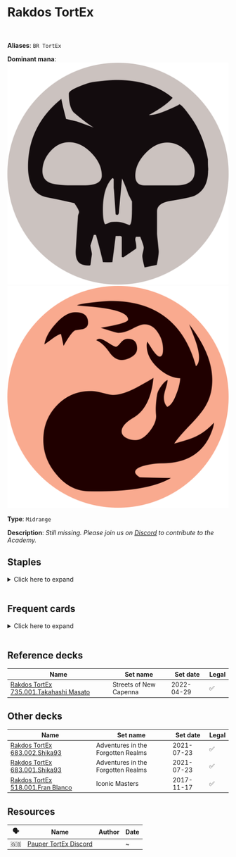 <!-- This page is automatically generated by Myr: do not update it manually. -->
<!-- Changes directly applied here will be lost. -->
<!-- If you plan to update this page, please update the template at https://github.com/Pauperformance/pauperformance-bot -->
<!-- Templates can be found under pauperformance-bot/resources/templates/ -->
# Rakdos TortEx
<br/>

**Aliases**: `BR TortEx`


**Dominant mana**: <img src="../resources/images/mana/B.png" class="dominant-mana-icon"/> <img src="../resources/images/mana/R.png" class="dominant-mana-icon"/>

**Type**: `Midrange`

**Description**: _Still missing. Please join us on [Discord](https://discord.gg/fYQbpjjkQ3) to contribute to the Academy._


## **Staples**

<details>
  <summary>Click here to expand</summary>
<a href="https://scryfall.com/card/mh1/84/crypt-rats"><img src="https://cards.scryfall.io/normal/front/9/6/96916db2-5121-4ff1-880c-369744f11ecf.jpg" class="archetype-card rounded-image"/></a>
<a href="https://scryfall.com/card/otc/165/faithless-looting"><img src="https://cards.scryfall.io/normal/front/1/e/1ea23c17-6960-44fd-bae3-e24595b00c22.jpg" class="archetype-card rounded-image"/></a>
<a href="https://scryfall.com/card/uma/166/golgari-brownscale"><img src="https://cards.scryfall.io/normal/front/e/4/e41f3323-f702-46a6-92db-33ec0afd75d2.jpg" class="archetype-card rounded-image"/></a>
<a href="https://scryfall.com/card/tsr/118/grave-scrabbler"><img src="https://cards.scryfall.io/normal/front/d/6/d6c53e52-8d63-4628-bfb9-8abe4c7c7f4a.jpg" class="archetype-card rounded-image"/></a>
<a href="https://scryfall.com/card/clu/141/lightning-bolt"><img src="https://cards.scryfall.io/normal/front/7/7/77c6fa74-5543-42ac-9ead-0e890b188e99.jpg" class="archetype-card rounded-image"/></a>
<a href="https://scryfall.com/card/dvd/36/stinkweed-imp"><img src="https://cards.scryfall.io/normal/front/2/a/2ab08d69-210b-4b06-88a2-45281a1a4e1e.jpg" class="archetype-card rounded-image"/></a>
<a href="https://scryfall.com/card/sth/74/tortured-existence"><img src="https://cards.scryfall.io/normal/front/1/7/1754b92b-d6f9-4503-af01-dee03f72a048.jpg" class="archetype-card rounded-image"/></a>
</details><br/>



## **Frequent cards**

<details>
  <summary>Click here to expand</summary>
<a href="https://scryfall.com/card/soi/146/bloodmad-vampire"><img src="https://cards.scryfall.io/normal/front/b/6/b64e974a-3cf7-49f1-9d5a-c74f920f0169.jpg" class="archetype-card rounded-image"/></a>
<a href="https://scryfall.com/card/dmr/78/chainers-edict"><img src="https://cards.scryfall.io/normal/front/8/c/8c204471-d908-4a08-83e4-cf38999fa80f.jpg" class="archetype-card rounded-image"/></a>
<a href="https://scryfall.com/card/iko/113/drannith-stinger"><img src="https://cards.scryfall.io/normal/front/6/1/612ee4be-e7a2-423c-a37c-7c6ca97f630e.jpg" class="archetype-card rounded-image"/></a>
<a href="https://scryfall.com/card/gvl/42/faerie-macabre"><img src="https://cards.scryfall.io/normal/front/6/2/62103ceb-b16d-48ea-af42-d3df88d1ee4c.jpg" class="archetype-card rounded-image"/></a>
<a href="https://scryfall.com/card/clu/111/fleshbag-marauder"><img src="https://cards.scryfall.io/normal/front/f/c/fce2baa4-2976-4bbd-b6c5-a5a3c6a901be.jpg" class="archetype-card rounded-image"/></a>
<a href="https://scryfall.com/card/uma/95/fume-spitter"><img src="https://cards.scryfall.io/normal/front/b/b/bb1ef824-306c-4975-abca-19f0bd77449f.jpg" class="archetype-card rounded-image"/></a>
<a href="https://scryfall.com/card/uma/102/gurmag-angler"><img src="https://cards.scryfall.io/normal/front/c/e/cedd44eb-f381-46e1-bcb0-88416b4ce33d.jpg" class="archetype-card rounded-image"/></a>
<a href="https://scryfall.com/card/mh2/88/hell-mongrel"><img src="https://cards.scryfall.io/normal/front/f/7/f7da32a3-8e33-4603-abd2-8db144062f6a.jpg" class="archetype-card rounded-image"/></a>
<a href="https://scryfall.com/card/a25/93/horror-of-the-broken-lands"><img src="https://cards.scryfall.io/normal/front/f/b/fb1f0958-5bf6-4a4f-a4bc-2943c93ba15e.jpg" class="archetype-card rounded-image"/></a>
<a href="https://scryfall.com/card/soi/168/insolent-neonate"><img src="https://cards.scryfall.io/normal/front/8/1/813104f6-e6e4-4709-8626-12fe4262a11f.jpg" class="archetype-card rounded-image"/></a>
<a href="https://scryfall.com/card/mh2/89/kitchen-imp"><img src="https://cards.scryfall.io/normal/front/8/3/836ae711-e62f-49ec-850e-d25f6fd2a4d4.jpg" class="archetype-card rounded-image"/></a>
<a href="https://scryfall.com/card/csp/92/martyr-of-ashes"><img src="https://c1.scryfall.com/file/scryfall-cards/normal/front/6/0/600a2cd2-166a-4fd8-838d-e513534b7cb0.jpg" class="archetype-card rounded-image"/></a>
<a href="https://scryfall.com/card/eld/131/merchant-of-the-vale-haggle"><img src="https://cards.scryfall.io/normal/front/0/b/0b4399b6-e67f-40d8-8676-f5db7e04a6c9.jpg" class="archetype-card rounded-image"/></a>
<a href="https://scryfall.com/card/arb/43/monstrous-carabid"><img src="https://cards.scryfall.io/normal/front/b/0/b09e668d-02ca-4164-88ee-c7ea6c665975.jpg" class="archetype-card rounded-image"/></a>
<a href="https://scryfall.com/card/mh2/140/skophos-reaver"><img src="https://cards.scryfall.io/normal/front/3/2/32691e3f-dea9-45ac-96fe-96b34d5116a9.jpg" class="archetype-card rounded-image"/></a>
<a href="https://scryfall.com/card/khm/282/snow-covered-mountain"><img src="https://c1.scryfall.com/file/scryfall-cards/normal/front/5/4/5474e67c-628f-41b0-aa31-3d85a267265a.jpg" class="archetype-card rounded-image"/></a>
<a href="https://scryfall.com/card/dmc/172/terminate"><img src="https://cards.scryfall.io/normal/front/0/4/0476ea45-ee6d-41c6-93b8-50f92cb37b78.jpg" class="archetype-card rounded-image"/></a>
<a href="https://scryfall.com/card/one/151/thrill-of-possibility"><img src="https://cards.scryfall.io/normal/front/1/e/1efd4ae5-0076-46a0-a113-58cfff53144f.jpg" class="archetype-card rounded-image"/></a>
<a href="https://scryfall.com/card/znr/172/tormenting-voice"><img src="https://cards.scryfall.io/normal/front/6/d/6da46103-a14c-4aa2-92fc-fd758335caf4.jpg" class="archetype-card rounded-image"/></a>
<a href="https://scryfall.com/card/me2/185/whiteout"><img src="https://cards.scryfall.io/normal/front/e/e/ee7bb29a-daf4-42d3-9404-c9f25d72a648.jpg" class="archetype-card rounded-image"/></a>
</details><br/>



## **Reference decks**

| Name | Set name | Set date | Legal |
| -----| -------- | -------- | ----- |
| [Rakdos TortEx 735.001.Takahashi Masato](https://www.mtggoldfish.com/deck/4870923) | Streets of New Capenna | 2022-04-29 | ✅ |




## **Other decks**

| Name | Set name | Set date | Legal |
| -----| -------- | -------- | ----- |
| [Rakdos TortEx 683.002.Shika93](https://www.mtggoldfish.com/deck/4351759) | Adventures in the Forgotten Realms | 2021-07-23 | ✅ |
| [Rakdos TortEx 683.001.Shika93](https://www.mtggoldfish.com/deck/4351758) | Adventures in the Forgotten Realms | 2021-07-23 | ✅ |
| [Rakdos TortEx 518.001.Fran Blanco](https://www.mtggoldfish.com/deck/4351049) | Iconic Masters | 2017-11-17 | ✅ |






## **Resources**

| 🗣️ | Name | Author | Date |
| -- | ---- | ------ | ---- |
| 🇬🇧 | <a target="_blank" href="https://discord.gg/Q3sgSkwjWG">Pauper TortEx Discord</a> | <i class="fa-brands fa-discord"></i> | ~            |

